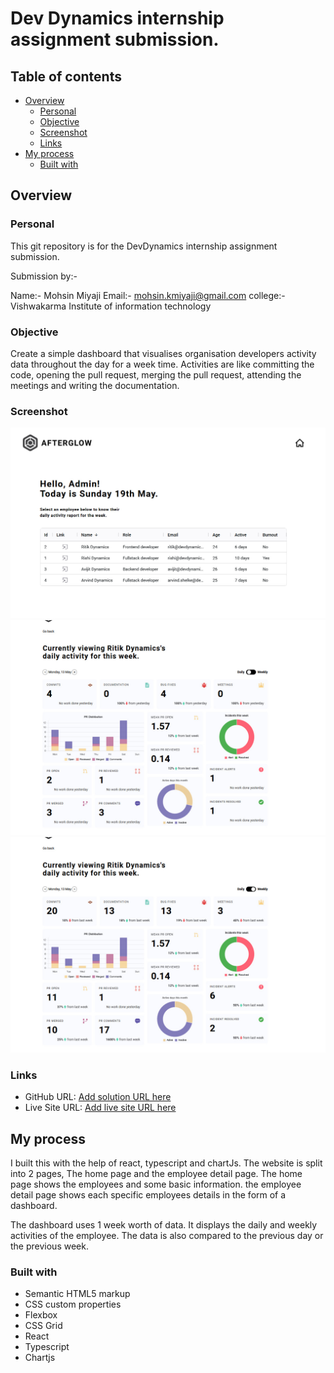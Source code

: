 # Dev Dynamics internship assignment submission.

## Table of contents

- [Overview](#overview)
  - [Personal](#personal)
  - [Objective](#objective)
  - [Screenshot](#screenshot)
  - [Links](#links)
- [My process](#my-process)
  - [Built with](#built-with)

## Overview

### Personal

This git repository is for the DevDynamics internship assignment submission.

Submission by:-

Name:- Mohsin Miyaji
Email:- mohsin.kmiyaji@gmail.com
college:- Vishwakarma Institute of information technology

### Objective

Create a simple dashboard that visualises organisation developers activity data throughout the day for a week time. Activities are like committing the code, opening the pull request, merging the pull request, attending the meetings and writing the documentation.

### Screenshot

![](final-preview/one.jpg)
![](final-preview/two.jpg)
![](final-preview/three.jpg)

### Links

- GitHub URL: [Add solution URL here](https://github.com/mohsin316/devdynamics-assignment)
- Live Site URL: [Add live site URL here](https://employeeactivitydashboard.netlify.app/)

## My process

I built this with the help of react, typescript and chartJs. The website is split into 2 pages, The home page and the employee detail page. The home page shows the employees and some basic information. the employee detail page shows each specific employees details in the form of a dashboard.

The dashboard uses 1 week worth of data. It displays the daily and weekly activities of the employee. The data is also compared to the previous day or the previous week.

### Built with

- Semantic HTML5 markup
- CSS custom properties
- Flexbox
- CSS Grid
- React
- Typescript
- Chartjs
